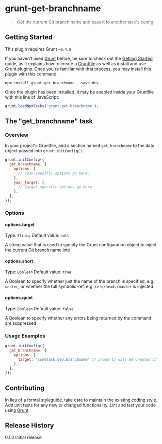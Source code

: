 # grunt-get-branchname

> Get the current Git branch name and pass it to another task's config

## Getting Started
This plugin requires Grunt `~0.4.5`

If you haven't used [Grunt](http://gruntjs.com/) before, be sure to check out the [Getting Started](http://gruntjs.com/getting-started) guide, as it explains how to create a [Gruntfile](http://gruntjs.com/sample-gruntfile) as well as install and use Grunt plugins. Once you're familiar with that process, you may install this plugin with this command:

```shell
npm install grunt-get-branchname --save-dev
```

Once the plugin has been installed, it may be enabled inside your Gruntfile with this line of JavaScript:

```js
grunt.loadNpmTasks('grunt-get-branchname');
```

## The "get_branchname" task

### Overview
In your project's Gruntfile, add a section named `get_branchname` to the data object passed into `grunt.initConfig()`.

```js
grunt.initConfig({
  get_branchname: {
    options: {
      // Task-specific options go here.
    },
    your_target: {
      // Target-specific options go here.
    },
  },
});
```

### Options

#### options.target <required>
Type: `String`
Default value: `null`

A string value that is used to specify the Grunt configuration object to inject the current Git branch name into

#### options.short
Type: `Boolean`
Default value: `true`

A Boolean to specify whether just the name of the branch is specified, e.g. `master`, or whether the full symbolic-ref, e.g. `refs/heads/master` is injected

#### options.quiet
Type: `Boolean`
Default value: `false`

A Boolean to specify whether any errors being returned by the command are suppressed


### Usage Examples

```js
grunt.initConfig({
  get_branchname: {
    options: {
      target: 'sometask.dev.branchname' // property will be created if it does not exist
    },
  },
});
```

## Contributing
In lieu of a formal styleguide, take care to maintain the existing coding style. Add unit tests for any new or changed functionality. Lint and test your code using [Grunt](http://gruntjs.com/).

## Release History
0.1.0   Initial release
